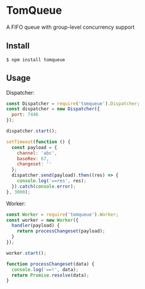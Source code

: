 # TomQueue
A FIFO queue with group-level concurrency support

## Install

```shell
$ npm install tomqueue
```

## Usage

Dispatcher:

```javascript
const Dispatcher = require('tomqueue').Dispatcher;
const dispatcher = new Dispatcher({
  port: 7446
});

dispatcher.start();

setTimeout(function () {
  const payload = {
    channel: 'abc',
    baseRev: 67,
    changeset: ''
  };
  dispatcher.send(payload).then((res) => {
    console.log('==res', res);
  }).catch(console.error);
}, 3000);
```

Worker:

```javascript
const Worker = require('tomqueue').Worker;
const worker = new Worker({
  handler(payload) {
    return processChangeset(payload);
  }
});

worker.start();

function processChangeset(data) {
  console.log('==!', data);
  return Promise.resolve(data);
}
```
